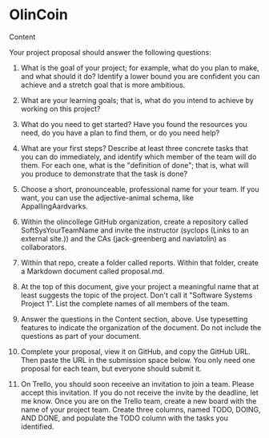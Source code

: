 # OlinCoin

Content

Your project proposal should answer the following questions:

1) What is the goal of your project; for example, what do you plan to make, and what should it do?  Identify a lower bound you are confident you can achieve and a stretch goal that is more ambitious.

2) What are your learning goals; that is, what do you intend to achieve by working on this project?

3) What do you need to get started?  Have you found the resources you need, do you have a plan to find them, or do you need help?

4) What are your first steps?  Describe at least three concrete tasks that you can do immediately, and identify which member of the team will do them.  For each one, what is the "definition of done"; that is, what will you produce to demonstrate that the task is done?





1) Choose a short, pronounceable, professional name for your team.  If you want, you can use the adjective-animal schema, like AppallingAardvarks.

2) Within the olincollege GitHub organization, create a repository called SoftSysYourTeamName and invite the instructor (syclops (Links to an external site.)) and the CAs (jack-greenberg and naviatolin) as collaborators.

3) Within that repo, create a folder called reports. Within that folder, create a Markdown document called proposal.md.

4) At the top of this document, give your project a meaningful name that at least suggests the topic of the project.  Don't call it "Software Systems Project 1".  List the complete names of all members of the team. 

5) Answer the questions in the Content section, above. Use typesetting features to indicate the organization of the document.  Do not include the questions as part of your document.

6) Complete your proposal, view it on GitHub, and copy the GitHub URL.  Then paste the URL in the submission space below.  You only need one proposal for each team, but everyone should submit it.

7) On Trello, you should soon receeive an invitation to join a team. Please accept this invitation. If you do not receive the invite by the deadline, let me know.  Once you are on the Trello team, create a new board with the name of your project team.  Create three columns, named TODO, DOING, AND DONE, and populate the TODO column with the tasks you identified.
